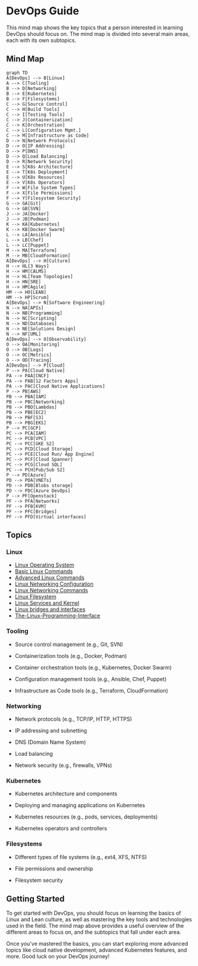 # DevOps Guide

This mind map shows the key topics that a person interested in learning DevOps should focus on. The mind map is divided into several main areas, each with its own subtopics.

## Mind Map

```mermaid
graph TD
A[DevOps] --> B[Linux]
A --> C[Tooling]
B --> D[Networking]
B --> E[Kubernetes]
B --> F[Filesystems]
C --> G[Source Control]
C --> H[Build Tools]
C --> I[Testing Tools]
C --> J[Containerization]
C --> K[Orchestration]
C --> L[Configuration Mgmt.]
C --> M[Infrastructure as Code]
D --> N[Network Protocols]
D --> O[IP Addressing]
D --> P[DNS]
D --> Q[Load Balancing]
D --> R[Network Security]
E --> S[K8s Architecture]
E --> T[K8s Deployment]
E --> U[K8s Resources]
E --> V[K8s Operators]
F --> W[File System Types]
F --> X[File Permissions]
F --> Y[Filesystem Security]
G --> GA[Git]
G --> GB[SVN]
J --> JA[Docker]
J --> JB[Podman]
K --> KA[Kubernetes]
K --> KB[Docker Swarm]
L --> LA[Ansible]
L --> LB[Chef]
L --> LC[Puppet]
M --> MA[Terraform]
M --> MB[CloudFormation]
A[DevOps] --> H[Culture]
H --> HL[3 Ways]
H --> HM[CALMS]
H --> HL[Team Topologies]
H --> HN[SRE]
H --> HM[Agile]
HM --> HO[LEAN]
HM --> HP[Scrum]
A[DevOps] --> N[Software Engineering]
N --> NA[APIs]
N --> NB[Programming]
N --> NC[Scripting]
N --> ND[Databases]
N --> NE[Solutions Design]
N --> NF[UML]
A[DevOps] --> O[Observability]
O --> OA[Monitoring]
O --> OB[Logs]
O --> OC[Metrics]
O --> OD[Tracing]
A[DevOps] --> P[Cloud]
P --> PA[Cloud Native]
PA --> PAA[CNCF]
PA --> PAB[12 Factors Apps]
PA --> PAC[Cloud Native Applications]
P --> PB[AWS]
PB --> PBA[IAM]
PB --> PBC[Networking]
PB --> PBD[Lambdas]
PB --> PBE[EC2]
PB --> PBF[S3]
PB --> PBG[EKS]
P --> PC[GCP]
PC --> PCA[IAM]
PC --> PCB[VPC]
PC --> PCC[GKE S2]
PC --> PCD[Cloud Storage]
PC --> PCE[Cloud Run/ App Engine]
PC --> PCF[Cloud Spanner]
PC --> PCG[Cloud SQL]
PC --> PCH[Pub/Sub S2]
P --> PD[Azure]
PD --> PDA[VNETs]
PD --> PDB[Blobs storage]
PD --> PDC[Azure DevOps]
P --> PF[Openstack]
PF --> PFA[Networks]
PF --> PFB[KVM]
PF --> PFC[Bridges]
PF --> PFD[Virtual interfaces] 

```


## Topics

### Linux

- [Linux Operating System](https://github.com/lmtrarbach/devops-guide/wiki/Introduction-to-the-Linux-Operating-System)
- [Basic Linux Commands](https://github.com/lmtrarbach/devops-guide/wiki/Basic-Linux-Commands)
- [Advanced Linux Commands](https://github.com/lmtrarbach/devops-guide/wiki/Advanced-Linux-Commands)
- [Linux Networking Configuration](https://github.com/lmtrarbach/devops-guide/wiki/Basic-Network-Configuration)
- [Linux Networking Commands](https://github.com/lmtrarbach/devops-guide/wiki/Linux-Networking-Commands)
- [Linux Filesystem](https://github.com/lmtrarbach/devops-guide/wiki/Filesystem-Hierarchy-Standard)
- [Linux Services and Kernel](https://github.com/lmtrarbach/devops-guide/wiki/Linux-Services)
- [Linux bridges and interfaces](https://github.com/lmtrarbach/devops-guide/wiki/Linux-Bridges-and-Interfaces)
- [The-Linux-Programming-Interface](https://github.com/lmtrarbach/devops-guide/wiki/The-Linux-Programming-Interface)


### Tooling

- Source control management (e.g., Git, SVN)

- Containerization tools (e.g., Docker, Podman)

- Container orchestration tools (e.g., Kubernetes, Docker Swarm)

- Configuration management tools (e.g., Ansible, Chef, Puppet)

- Infrastructure as Code tools (e.g., Terraform, CloudFormation)

### Networking

- Network protocols (e.g., TCP/IP, HTTP, HTTPS)

- IP addressing and subnetting

- DNS (Domain Name System)

- Load balancing

- Network security (e.g., firewalls, VPNs)

### Kubernetes

- Kubernetes architecture and components

- Deploying and managing applications on Kubernetes

- Kubernetes resources (e.g., pods, services, deployments)

- Kubernetes operators and controllers

### Filesystems

- Different types of file systems (e.g., ext4, XFS, NTFS)

- File permissions and ownership

- Filesystem security

## Getting Started

To get started with DevOps, you should focus on learning the basics of Linux and Lean culture, as well as mastering the key tools and technologies used in the field. The mind map above provides a useful overview of the different areas to focus on, and the subtopics that fall under each area.

Once you've mastered the basics, you can start exploring more advanced topics like cloud native development, advanced Kubernetes features, and more. Good luck on your DevOps journey!

